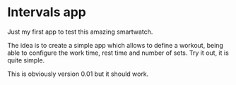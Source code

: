# Intervals app
Just my first app to test this amazing smartwatch.

The idea is to create a simple app which allows to define a workout, being able to configure the work time, rest time and number of sets. Try it out, it is quite simple.

This is obviously version 0.01 but it should work.